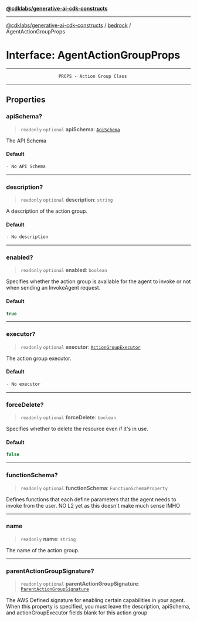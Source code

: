 [**@cdklabs/generative-ai-cdk-constructs**](../../../../README.md)

***

[@cdklabs/generative-ai-cdk-constructs](../../../../README.md) / [bedrock](../README.md) / AgentActionGroupProps

# Interface: AgentActionGroupProps

***************************************************************************
                        PROPS - Action Group Class
***************************************************************************

## Properties

### apiSchema?

> `readonly` `optional` **apiSchema**: [`ApiSchema`](../classes/ApiSchema.md)

The API Schema

#### Default

```ts
- No API Schema
```

***

### description?

> `readonly` `optional` **description**: `string`

A description of the action group.

#### Default

```ts
- No description
```

***

### enabled?

> `readonly` `optional` **enabled**: `boolean`

Specifies whether the action group is available for the agent to invoke or
not when sending an InvokeAgent request.

#### Default

```ts
true
```

***

### executor?

> `readonly` `optional` **executor**: [`ActionGroupExecutor`](../classes/ActionGroupExecutor.md)

The action group executor.

#### Default

```ts
- No executor
```

***

### forceDelete?

> `readonly` `optional` **forceDelete**: `boolean`

Specifies whether to delete the resource even if it's in use.

#### Default

```ts
false
```

***

### functionSchema?

> `readonly` `optional` **functionSchema**: `FunctionSchemaProperty`

Defines functions that each define parameters that the agent needs to invoke from the user.
NO L2 yet as this doesn't make much sense IMHO

***

### name

> `readonly` **name**: `string`

The name of the action group.

***

### parentActionGroupSignature?

> `readonly` `optional` **parentActionGroupSignature**: [`ParentActionGroupSignature`](../classes/ParentActionGroupSignature.md)

The AWS Defined signature for enabling certain capabilities in your agent.
When this property is specified, you must leave the description, apiSchema,
and actionGroupExecutor fields blank for this action group
